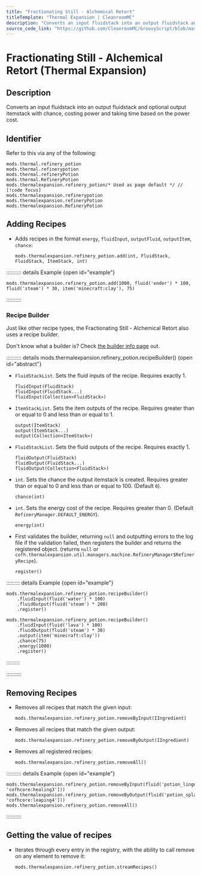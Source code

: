 ```yaml
---
title: "Fractionating Still - Alchemical Retort"
titleTemplate: "Thermal Expansion | CleanroomMC"
description: "Converts an input fluidstack into an output fluidstack and optional output itemstack with chance, costing power and taking time based on the power cost."
source_code_link: "https://github.com/CleanroomMC/GroovyScript/blob/master/src/main/java/com/cleanroommc/groovyscript/compat/mods/thermalexpansion/machine/RefineryPotion.java"
---
```


# Fractionating Still - Alchemical Retort (Thermal Expansion)

## Description

Converts an input fluidstack into an output fluidstack and optional output itemstack with chance, costing power and taking time based on the power cost.

## Identifier

Refer to this via any of the following:

```groovy:no-line-numbers {5}
mods.thermal.refinery_potion
mods.thermal.refinerypotion
mods.thermal.refineryPotion
mods.thermal.RefineryPotion
mods.thermalexpansion.refinery_potion/* Used as page default */ // [!code focus]
mods.thermalexpansion.refinerypotion
mods.thermalexpansion.refineryPotion
mods.thermalexpansion.RefineryPotion
```


## Adding Recipes

- Adds recipes in the format `energy`, `fluidInput`, `outputFluid`, `outputItem`, `chance`:

    ```groovy:no-line-numbers
    mods.thermalexpansion.refinery_potion.add(int, FluidStack, FluidStack, ItemStack, int)
    ```

:::::::::: details Example {open id="example"}
```groovy:no-line-numbers
mods.thermalexpansion.refinery_potion.add(1000, fluid('ender') * 100, fluid('steam') * 30, item('minecraft:clay'), 75)
```

::::::::::

### Recipe Builder

Just like other recipe types, the Fractionating Still - Alchemical Retort also uses a recipe builder.

Don't know what a builder is? Check [the builder info page](../../getting_started/builder.md) out.

:::::::::: details mods.thermalexpansion.refinery_potion.recipeBuilder() {open id="abstract"}
- `FluidStackList`. Sets the fluid inputs of the recipe. Requires exactly 1.

    ```groovy:no-line-numbers
    fluidInput(FluidStack)
    fluidInput(FluidStack...)
    fluidInput(Collection<FluidStack>)
    ```

- `ItemStackList`. Sets the item outputs of the recipe. Requires greater than or equal to 0 and less than or equal to 1.

    ```groovy:no-line-numbers
    output(ItemStack)
    output(ItemStack...)
    output(Collection<ItemStack>)
    ```

- `FluidStackList`. Sets the fluid outputs of the recipe. Requires exactly 1.

    ```groovy:no-line-numbers
    fluidOutput(FluidStack)
    fluidOutput(FluidStack...)
    fluidOutput(Collection<FluidStack>)
    ```

- `int`. Sets the chance the output itemstack is created. Requires greater than or equal to 0 and less than or equal to 100. (Default `0`).

    ```groovy:no-line-numbers
    chance(int)
    ```

- `int`. Sets the energy cost of the recipe. Requires greater than 0. (Default `RefineryManager.DEFAULT_ENERGY`).

    ```groovy:no-line-numbers
    energy(int)
    ```

- First validates the builder, returning `null` and outputting errors to the log file if the validation failed, then registers the builder and returns the registered object. (returns `null` or `cofh.thermalexpansion.util.managers.machine.RefineryManager$RefineryRecipe`).

    ```groovy:no-line-numbers
    register()
    ```

::::::::: details Example {open id="example"}
```groovy:no-line-numbers
mods.thermalexpansion.refinery_potion.recipeBuilder()
    .fluidInput(fluid('water') * 100)
    .fluidOutput(fluid('steam') * 200)
    .register()

mods.thermalexpansion.refinery_potion.recipeBuilder()
    .fluidInput(fluid('lava') * 100)
    .fluidOutput(fluid('steam') * 30)
    .output(item('minecraft:clay'))
    .chance(75)
    .energy(1000)
    .register()
```

:::::::::

::::::::::

## Removing Recipes

- Removes all recipes that match the given input:

    ```groovy:no-line-numbers
    mods.thermalexpansion.refinery_potion.removeByInput(IIngredient)
    ```

- Removes all recipes that match the given output:

    ```groovy:no-line-numbers
    mods.thermalexpansion.refinery_potion.removeByOutput(IIngredient)
    ```

- Removes all registered recipes:

    ```groovy:no-line-numbers
    mods.thermalexpansion.refinery_potion.removeAll()
    ```

:::::::::: details Example {open id="example"}
```groovy:no-line-numbers
mods.thermalexpansion.refinery_potion.removeByInput(fluid('potion_lingering').withNbt(['Potion': 'cofhcore:healing3']))
mods.thermalexpansion.refinery_potion.removeByOutput(fluid('potion_splash').withNbt(['Potion': 'cofhcore:leaping4']))
mods.thermalexpansion.refinery_potion.removeAll()
```

::::::::::

## Getting the value of recipes

- Iterates through every entry in the registry, with the ability to call remove on any element to remove it:

    ```groovy:no-line-numbers
    mods.thermalexpansion.refinery_potion.streamRecipes()
    ```
